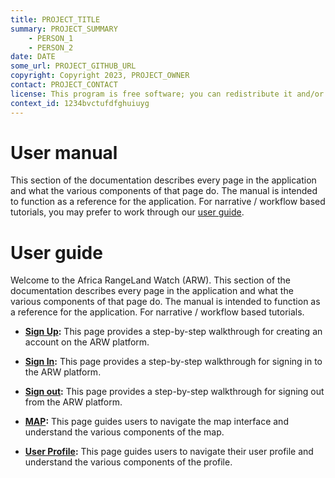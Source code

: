```yaml
---
title: PROJECT_TITLE
summary: PROJECT_SUMMARY
    - PERSON_1
    - PERSON_2
date: DATE
some_url: PROJECT_GITHUB_URL
copyright: Copyright 2023, PROJECT_OWNER
contact: PROJECT_CONTACT
license: This program is free software; you can redistribute it and/or modify it under the terms of the GNU Affero General Public License as published by the Free Software Foundation; either version 3 of the License, or (at your option) any later version.
context_id: 1234bvctufdfghuiuyg
---
```


# User manual

This section of the documentation describes every page in the application and what the various components of that page do. The manual is intended to function as a reference for the application. For narrative / workflow based tutorials, you may prefer to work through our [user guide](../guide/index.md).

# User guide
Welcome to the Africa RangeLand Watch (ARW). This section of the documentation describes every page in the application and what the various components of that page do. The manual is intended to function as a reference for the application. For narrative / workflow based tutorials.

* **[Sign Up](./sign-up.md):** This page provides a step-by-step walkthrough for creating an account on the ARW platform.

* **[Sign In](./sign-in.md):** This page provides a step-by-step walkthrough for signing in to the ARW platform.

* **[Sign out](./Sign-out.md):** This page provides a step-by-step walkthrough for signing out from the ARW platform.

* **[MAP](./map.md):** This page guides users to navigate the map interface and understand the various components of the map.

* **[User Profile](./user-profile.md):** This page guides users to navigate their user profile and understand the various components of the profile.